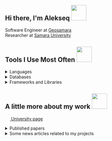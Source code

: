 ## Hi there, I'm Alekseq <img src="https://media.giphy.com/media/WUlplcMpOCEmTGBtBW/giphy.gif" width="50"> 

Software Engineer at [Geosamara](https://samis.geosamara.ru/)  
Researcher at [Samara University](https://ssau.ru/english)  

## Tools I Use Most Often <img src="https://media2.giphy.com/media/ZEUODEtQiUZWGg6IHR/giphy.gif" width="50"> 

<details>
  <summary>Languages</summary>
  <br>
     <a><img src="https://img.shields.io/badge/c%23-%23239120.svg?style=for-the-badge&logo=c-sharp&logoColor=white"></a>
     <a><img src="https://img.shields.io/badge/python-3670A0?style=for-the-badge&logo=python&logoColor=ffdd54"></a>
     <a><img src="https://img.shields.io/badge/javascript-%23323330.svg?style=for-the-badge&logo=javascript&logoColor=%23F7DF1E"></a>
  <br>
</details>
<details>
  <summary>Databases</summary>
  <br>
     <a><img src="https://img.shields.io/badge/Microsoft%20SQL%20Sever-CC2927?style=for-the-badge&logo=microsoft%20sql%20server&logoColor=white"></a>
     <a><img src="https://img.shields.io/badge/postgres-%23316192.svg?style=for-the-badge&logo=postgresql&logoColor=white"></a>
     <a><img src="https://img.shields.io/badge/sqlite-%2307405e.svg?style=for-the-badge&logo=sqlite&logoColor=white"></a>
     <a><img src="https://img.shields.io/badge/MongoDB-%234ea94b.svg?style=for-the-badge&logo=mongodb&logoColor=white"></a>
  <br>
</details>
<details>
  <summary>Frameworks and Libraries</summary>
  <br>
      <a><img src="https://img.shields.io/badge/.NET-5C2D91?style=for-the-badge&logo=.net&logoColor=white"></a>
      <a><img src="https://img.shields.io/badge/blazor-%235C2D91.svg?style=for-the-badge&logo=blazor&logoColor=white"></a>
      <a><img src="https://img.shields.io/badge/devexpress-%23FF7200.svg?style=for-the-badge&logo=devexpress&logoColor=white"></a>
      <a><img src="https://img.shields.io/badge/opencv-%23white.svg?style=for-the-badge&logo=opencv&logoColor=white"></a>
      <a><img src="https://img.shields.io/badge/numpy-%23013243.svg?style=for-the-badge&logo=numpy&logoColor=white"></a>
      <a><img src="https://img.shields.io/badge/pandas-%23150458.svg?style=for-the-badge&logo=pandas&logoColor=white"></a>
      <a><img src="https://img.shields.io/badge/scikit--learn-%23F7931E.svg?style=for-the-badge&logo=scikit-learn&logoColor=white"></a>
      <a><img src="https://img.shields.io/badge/TensorFlow-%23FF6F00.svg?style=for-the-badge&logo=TensorFlow&logoColor=white"></a>
  <br>
</details>

## A little more about my work <img src="https://media0.giphy.com/media/37oQRyajqjaeBJ3lC6/giphy.gif" width="50">

[<img src= "https://ssau.ru/favicon.ico" width = 16>  University page](https://ssau.ru/english/staff/335824546-maksimov-aleksei-i/publ)  

<details>
  <summary>Published papers</summary>
  <br>
     <p><a href="https://www.webofscience.com/wos/author/record/1479245"><img src= "https://access.clarivate.com/favicon.ico" width = 16> Web of Science profile</a></p>    
     <p><a href="https://www.scopus.com/authid/detail.uri?origin=resultslist&authorId=57203680652"><img src= "https://upload.wikimedia.org/wikipedia/commons/c/ce/Scopus_favicon.png" width = 16> Scopus profile</a></p>  
     <p><a href="https://scholar.google.com/citations?user=bU9kmXgAAAAJ&hl=ru"><img src= "https://scholar.google.com/favicon.ico" width = 16> Google Scholar profile</a></p>  
     <p><a href="https://www.elibrary.ru/author_items.asp?authorid=1015349"><img src= "https://www.elibrary.ru/favicon.ico" width = 16> Elibrary profile</a></p>  
  <br>
</details>

<details>
  <summary>Some news articles related to my projects</summary>
  <br>
  <p><a href="https://ria.ru/20211215/samarskiy_universitet-1763692476.html">About my thesis</a></p>
  <p><a href="https://d-russia.ru/pervoe-mesto-v-nominacii-gosudarstvennoe-i-municipalnoe-upravlenie-kontrolno-nadzornaja-dejatelnost-konkursa-it-proektov-foruma-prof-it-2022-zanjala-samarskaja-oblast.html">About ERS monitoring project that I've worked on</a></p>
  <p><a href="https://rg.ru/2020/02/12/reg-pfo/samarskie-uchenye-sozdali-programmu-kotoraia-prognoziruet-urozhaj.html">About agricultural project that I've worked on</a></p>
  <br>
</details>
